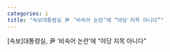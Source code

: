 ```yaml
---
categories: i
title: "속보대통령실 尹 ‘비속어 논란’에 “야당 지목 아니다”"
---
```

[속보]대통령실, 尹 &lsquo;비속어 논란&rsquo;에 &ldquo;야당 지목 아니다&rdquo;